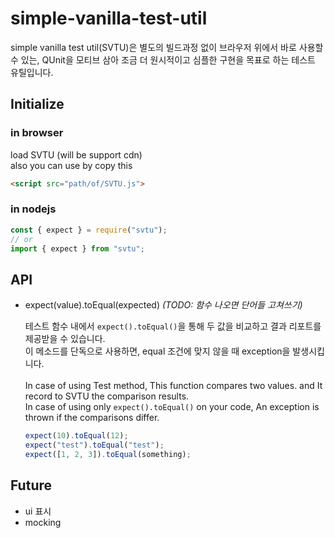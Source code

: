 # simple-vanilla-test-util

simple vanilla test util(SVTU)은 별도의 빌드과정 없이 브라우저 위에서 바로 사용할 수 있는, QUnit을 모티브 삼아 조금 더 원시적이고 심플한 구현을 목표로 하는 테스트 유틸입니다.

## Initialize

### in browser

load SVTU (will be support cdn)<br>
also you can use by copy this

```html
<script src="path/of/SVTU.js">
```

### in nodejs

```javascript
const { expect } = require("svtu");
// or
import { expect } from "svtu";
```

## API

- expect(value).toEqual(expected) <i>(TODO: 함수 나오면 단어들 고쳐쓰기)</i>

  테스트 함수 내에서 `expect().toEqual()`을 통해 두 값을 비교하고 결과 리포트를 제공받을 수 있습니다.<br>
  이 메소드를 단독으로 사용하면, equal 조건에 맞지 않을 때 exception을 발생시킵니다.<br><br>
  In case of using Test method, This function compares two values. and It record to SVTU the comparison results.<br>
  In case of using only `expect().toEqual()` on your code, An exception is thrown if the comparisons differ.<br>

  ```javascript
  expect(10).toEqual(12);
  expect("test").toEqual("test");
  expect([1, 2, 3]).toEqual(something);
  ```

## Future

- ui 표시
- mocking
